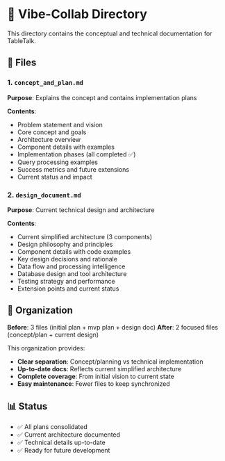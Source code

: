 # 📁 Vibe-Collab Directory

This directory contains the conceptual and technical documentation for TableTalk.

## 📄 Files

### 1. `concept_and_plan.md`
**Purpose**: Explains the concept and contains implementation plans

**Contents**:
- Problem statement and vision
- Core concept and goals  
- Architecture overview
- Component details with examples
- Implementation phases (all completed ✅)
- Query processing examples
- Success metrics and future extensions
- Current status and impact

### 2. `design_document.md` 
**Purpose**: Current technical design and architecture

**Contents**:
- Current simplified architecture (3 components)
- Design philosophy and principles
- Component details with code examples
- Key design decisions and rationale
- Data flow and processing intelligence
- Database design and tool architecture
- Testing strategy and performance
- Extension points and current status

## 🔄 Organization

**Before**: 3 files (initial plan + mvp plan + design doc)
**After**: 2 focused files (concept/plan + current design)

This organization provides:
- **Clear separation**: Concept/planning vs technical implementation
- **Up-to-date docs**: Reflects current simplified architecture
- **Complete coverage**: From initial vision to current state
- **Easy maintenance**: Fewer files to keep synchronized

## 📊 Status
- ✅ All plans consolidated
- ✅ Current architecture documented  
- ✅ Technical details up-to-date
- ✅ Ready for future development
